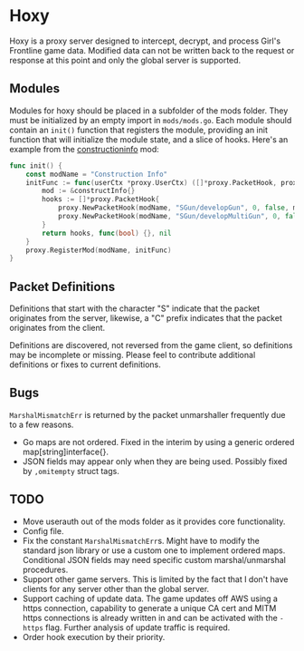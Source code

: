 # Hoxy

Hoxy is a proxy server designed to intercept, decrypt, and process Girl's Frontline game data.
Modified data can not be written back to the request or response at this point and only the global server is supported.

## Modules

Modules for hoxy should be placed in a subfolder of the mods folder.
They must be initialized by an empty import in `mods/mods.go`.
Each module should contain an `init()` function that registers the module, providing an init function that will initialize the module state, and a slice of hooks.
Here's an example from the [constructioninfo](https://github.com/kyoukaya/hoxy/blob/master/mods/constructioninfo/constructinfo.go) mod:

```go
func init() {
	const modName = "Construction Info"
	initFunc := func(userCtx *proxy.UserCtx) ([]*proxy.PacketHook, proxy.ShutdownCb, error) {
		mod := &constructInfo{}
		hooks := []*proxy.PacketHook{
			proxy.NewPacketHook(modName, "SGun/developGun", 0, false, mod.handleSingle),
			proxy.NewPacketHook(modName, "SGun/developMultiGun", 0, false, mod.handleMulti),
		}
		return hooks, func(bool) {}, nil
	}
	proxy.RegisterMod(modName, initFunc)
}
```

## Packet Definitions

Definitions that start with the character "S" indicate that the packet originates from the server,
likewise, a "C" prefix indicates that the packet originates from the client.

Definitions are discovered, not reversed from the game client, so definitions may be incomplete or missing. Please feel to contribute additional definitions or fixes to current definitions.

## Bugs

`MarshalMismatchErr` is returned by the packet unmarshaller frequently due to a few reasons.
- Go maps are not ordered. Fixed in the interim by using a generic ordered map[string]interface{}.
- JSON fields may appear only when they are being used. Possibly fixed by `,omitempty` struct tags.

## TODO

- Move userauth out of the mods folder as it provides core functionality.
- Config file.
- Fix the constant `MarshalMismatchErr`s. Might have to modify the standard json library or use a custom one to implement ordered maps. Conditional JSON fields may need specific custom marshal/unmarshal procedures. 
- Support other game servers. This is limited by the fact that I don't have clients for any server other than the global server.
- Support caching of update data. The game updates off AWS using a https connection, capability to generate a unique CA cert and MITM https connections is already written in and can be activated with the `-https` flag. Further analysis of update traffic is required.
- Order hook execution by their priority.
